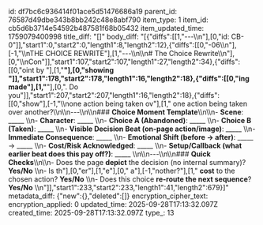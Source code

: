 id: df7bc6c936414f01ace5d51476686a19
parent_id: 76587d49dbe343b8bb242c48e8abf790
item_type: 1
item_id: cb5d6b3714e54592b487581f68b05432
item_updated_time: 1759079400998
title_diff: "[]"
body_diff: "[{\"diffs\":[[1,\"---\\\n\"],[0,\"id: CB-0\"]],\"start1\":0,\"start2\":0,\"length1\":8,\"length2\":12},{\"diffs\":[[0,\"-06\\\n\"],[-1,\"\\\nTHE CHOICE REWRITE\"],[1,\"---\\\n\\\n# The Choice Rewrite\\\n\"],[0,\"\\\nCon\"]],\"start1\":107,\"start2\":107,\"length1\":27,\"length2\":34},{\"diffs\":[[0,\"oint by \"],[1,\"**\"],[0,\"showing \"]],\"start1\":178,\"start2\":178,\"length1\":16,\"length2\":18},{\"diffs\":[[0,\"ing made\"],[1,\"**\"],[0,\". Do you\"]],\"start1\":207,\"start2\":207,\"length1\":16,\"length2\":18},{\"diffs\":[[0,\"show\"],[-1,\"\\\none action being taken ov\"],[1,\" one action being taken over another?\\\n\\\n---\\\n\\\n### **Choice Moment Template**\\\n\\\n- **Scene**: _____  \\\n- **Character**: _____  \\\n- **Choice A (Abandoned)**: _____  \\\n- **Choice B (Taken)**: _____  \\\n- **Visible Decision Beat (on-page action/image)**: _____  \\\n- **Immediate Consequence**: _____  \\\n- **Emotional Shift (before → after)**: _____ → _____  \\\n- **Cost/Risk Acknowledged**: _____  \\\n- **Setup/Callback (what earlier beat does this pay off?)**: _____  \\\n\\\n---\\\n\\\n### **Quick Checks**\\\n\\\n- Does the page **depict** the decision (no internal summary)? **Yes/No**  \\\n- Is th\"],[0,\"er\"],[1,\"e\"],[0,\" a\"],[-1,\"nother?\"],[1,\" **cost** to the chosen action? **Yes/No**  \\\n- Does this choice **re-route the next sequence**? **Yes/No**  \\\n\"]],\"start1\":233,\"start2\":233,\"length1\":41,\"length2\":679}]"
metadata_diff: {"new":{},"deleted":[]}
encryption_cipher_text: 
encryption_applied: 0
updated_time: 2025-09-28T17:13:32.097Z
created_time: 2025-09-28T17:13:32.097Z
type_: 13